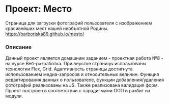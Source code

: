 # Проект: Место
Страница для загрузки фотографий пользователя с изображением красивейших мест нашей необъятной Родины.
https://barboriska89.github.io/mesto/

### Описание
Данный проект является домашним заданием - проектная работа №8 - на курсе Веб-разработка. При верстке страницы использованы технологии Flex, Grid. Адаптивность страницы достигнута использованием медиа-запросов и относительных величин. 
Функция редактирования данных о пользователе, функции добавления/удаления фотографий реализованы на JS.
Также реализована валидация форм. Проект построен в соответствии с парадигмами ООП и разбит на модули.

